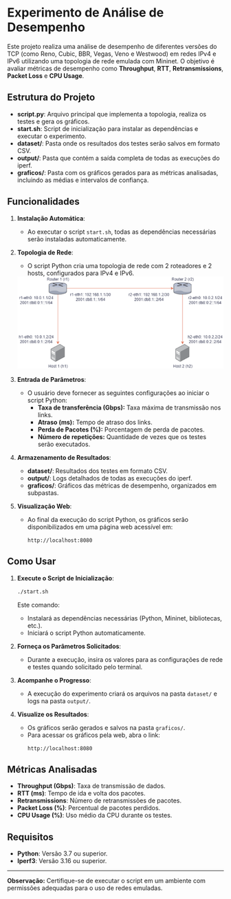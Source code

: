# Experimento de Análise de Desempenho

Este projeto realiza uma análise de desempenho de diferentes versões do TCP (como Reno, Cubic, BBR, Vegas, Veno e Westwood) em redes IPv4 e IPv6 utilizando uma topologia de rede emulada com Mininet. O objetivo é avaliar métricas de desempenho como **Throughput**, **RTT**, **Retransmissions**, **Packet Loss** e **CPU Usage**.

## Estrutura do Projeto

- **script.py**: Arquivo principal que implementa a topologia, realiza os testes e gera os gráficos.
- **start.sh**: Script de inicialização para instalar as dependências e executar o experimento.
- **dataset/**: Pasta onde os resultados dos testes serão salvos em formato CSV.
- **output/**: Pasta que contém a saída completa de todas as execuções do iperf.
- **graficos/**: Pasta com os gráficos gerados para as métricas analisadas, incluindo as médias e intervalos de confiança.

## Funcionalidades

1. **Instalação Automática**:
   - Ao executar o script `start.sh`, todas as dependências necessárias serão instaladas automaticamente.

2. **Topologia de Rede**:
   - O script Python cria uma topologia de rede com 2 roteadores e 2 hosts, configurados para IPv4 e IPv6.

   <img src="topologia/img.png">
   
3. **Entrada de Parâmetros**:
   - O usuário deve fornecer as seguintes configurações ao iniciar o script Python:
     - **Taxa de transferência (Gbps):** Taxa máxima de transmissão nos links.
     - **Atraso (ms):** Tempo de atraso dos links.
     - **Perda de Pacotes (%):** Porcentagem de perda de pacotes.
     - **Número de repetições:** Quantidade de vezes que os testes serão executados.

4. **Armazenamento de Resultados**:
   - **dataset/**: Resultados dos testes em formato CSV.
   - **output/**: Logs detalhados de todas as execuções do iperf.
   - **graficos/**: Gráficos das métricas de desempenho, organizados em subpastas.

5. **Visualização Web**:
   - Ao final da execução do script Python, os gráficos serão disponibilizados em uma página web acessível em:
     ```
     http://localhost:8080
     ```

## Como Usar

1. **Execute o Script de Inicialização**:
   ```bash
   ./start.sh
   ```
   Este comando:
   - Instalará as dependências necessárias (Python, Mininet, bibliotecas, etc.).
   - Iniciará o script Python automaticamente.

2. **Forneça os Parâmetros Solicitados**:
   - Durante a execução, insira os valores para as configurações de rede e testes quando solicitado pelo terminal.

3. **Acompanhe o Progresso**:
   - A execução do experimento criará os arquivos na pasta `dataset/` e logs na pasta `output/`.

4. **Visualize os Resultados**:
   - Os gráficos serão gerados e salvos na pasta `graficos/`.
   - Para acessar os gráficos pela web, abra o link:
     ```
     http://localhost:8080
     ```

## Métricas Analisadas

- **Throughput (Gbps)**: Taxa de transmissão de dados.
- **RTT (ms)**: Tempo de ida e volta dos pacotes.
- **Retransmissions**: Número de retransmissões de pacotes.
- **Packet Loss (%)**: Percentual de pacotes perdidos.
- **CPU Usage (%)**: Uso médio da CPU durante os testes.

## Requisitos

- **Python**: Versão 3.7 ou superior.
- **Iperf3**: Versão 3.16 ou superior.

---

**Observação:** Certifique-se de executar o script em um ambiente com permissões adequadas para o uso de redes emuladas.